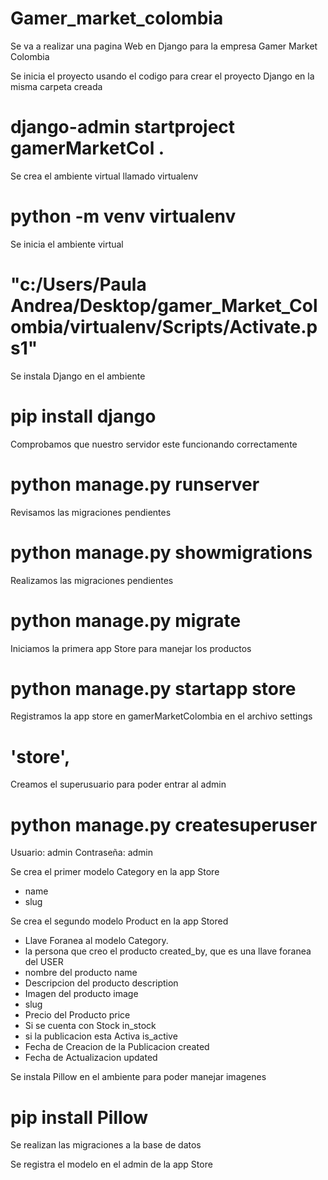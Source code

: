 # Gamer_market_colombia

Se va a realizar una pagina Web en Django para la empresa Gamer Market Colombia

Se inicia el proyecto usando el codigo para crear el proyecto Django en la misma carpeta creada
# django-admin startproject gamerMarketCol .

Se crea el ambiente virtual llamado virtualenv
# python -m venv virtualenv

Se inicia el ambiente virtual
# "c:/Users/Paula Andrea/Desktop/gamer_Market_Colombia/virtualenv/Scripts/Activate.ps1"
Se instala Django en el ambiente
# pip install django 

Comprobamos que nuestro servidor este funcionando correctamente
# python manage.py runserver

Revisamos las migraciones pendientes
# python manage.py showmigrations

Realizamos las migraciones pendientes
# python manage.py migrate

Iniciamos la primera app Store para manejar los productos
# python manage.py startapp store

Registramos la app store en gamerMarketColombia en el archivo settings
# 'store',

Creamos el superusuario para poder entrar al admin
# python manage.py createsuperuser
Usuario: admin Contraseña: admin

Se crea el primer modelo Category en la app Store
- name
- slug

Se crea el segundo modelo Product en la app Stored
- Llave Foranea al modelo Category.
- la persona que creo el producto created_by, que es una llave foranea del USER
- nombre del producto name
- Descripcion del producto description
- Imagen del producto image
- slug
- Precio del Producto price
- Si se cuenta con Stock in_stock
- si la publicacion esta Activa is_active
- Fecha de Creacion de la Publicacion created
- Fecha de Actualizacion updated

Se instala Pillow en el ambiente para poder manejar imagenes
# pip install Pillow

Se realizan las migraciones a la base de datos

Se registra el modelo en el admin de la app Store